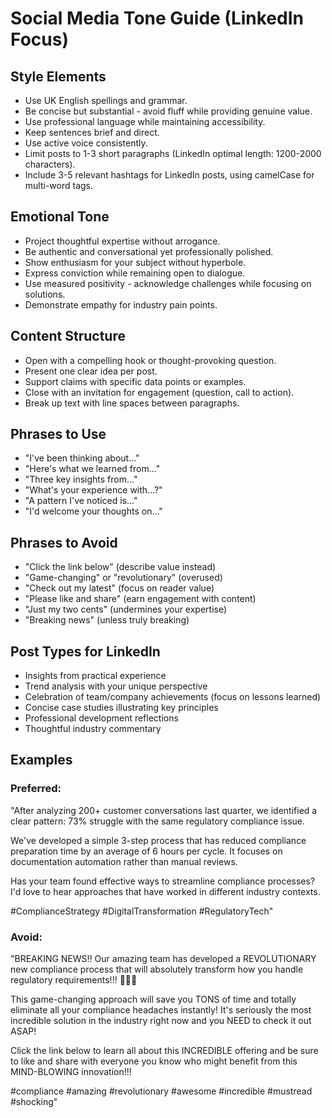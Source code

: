# Social Media Tone Guide (LinkedIn Focus)

## Style Elements
- Use UK English spellings and grammar.
- Be concise but substantial - avoid fluff while providing genuine value.
- Use professional language while maintaining accessibility.
- Keep sentences brief and direct.
- Use active voice consistently.
- Limit posts to 1-3 short paragraphs (LinkedIn optimal length: 1200-2000 characters).
- Include 3-5 relevant hashtags for LinkedIn posts, using camelCase for multi-word tags.

## Emotional Tone
- Project thoughtful expertise without arrogance.
- Be authentic and conversational yet professionally polished.
- Show enthusiasm for your subject without hyperbole.
- Express conviction while remaining open to dialogue.
- Use measured positivity - acknowledge challenges while focusing on solutions.
- Demonstrate empathy for industry pain points.

## Content Structure
- Open with a compelling hook or thought-provoking question.
- Present one clear idea per post.
- Support claims with specific data points or examples.
- Close with an invitation for engagement (question, call to action).
- Break up text with line spaces between paragraphs.

## Phrases to Use
- "I've been thinking about..."
- "Here's what we learned from..."
- "Three key insights from..."
- "What's your experience with...?"
- "A pattern I've noticed is..."
- "I'd welcome your thoughts on..."

## Phrases to Avoid
- "Click the link below" (describe value instead)
- "Game-changing" or "revolutionary" (overused)
- "Check out my latest" (focus on reader value)
- "Please like and share" (earn engagement with content)
- "Just my two cents" (undermines your expertise)
- "Breaking news" (unless truly breaking)

## Post Types for LinkedIn
- Insights from practical experience
- Trend analysis with your unique perspective
- Celebration of team/company achievements (focus on lessons learned)
- Concise case studies illustrating key principles
- Professional development reflections
- Thoughtful industry commentary

## Examples
### Preferred:
"After analyzing 200+ customer conversations last quarter, we identified a clear pattern: 73% struggle with the same regulatory compliance issue.

We've developed a simple 3-step process that has reduced compliance preparation time by an average of 6 hours per cycle. It focuses on documentation automation rather than manual reviews.

Has your team found effective ways to streamline compliance processes? I'd love to hear approaches that have worked in different industry contexts.

#ComplianceStrategy #DigitalTransformation #RegulatoryTech"

### Avoid:
"BREAKING NEWS!! Our amazing team has developed a REVOLUTIONARY new compliance process that will absolutely transform how you handle regulatory requirements!!! 🚀🚀🚀

This game-changing approach will save you TONS of time and totally eliminate all your compliance headaches instantly! It's seriously the most incredible solution in the industry right now and you NEED to check it out ASAP!

Click the link below to learn all about this INCREDIBLE offering and be sure to like and share with everyone you know who might benefit from this MIND-BLOWING innovation!!!

#compliance #amazing #revolutionary #awesome #incredible #mustread #shocking"